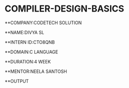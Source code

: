 # COMPILER-DESIGN-BASICS

**COMPANY:CODETECH SOLUTION

**NAME:DIVYA SL

**INTERN ID:CTO8QNB

**DOMAIN:C LANGUAGE

**DURATION:4 WEEK

**MENTOR:NEELA SANTOSH

**OUTPUT
